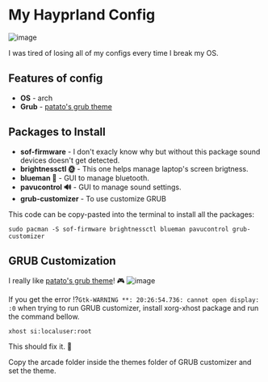 # My Hayprland Config

![image](https://github.com/user-attachments/assets/d82795c9-ce33-4d07-a05e-d0df9f5f8aad)

I was tired of losing all of my configs every time I break my OS.

## Features of config
+ **OS**     -  arch
+ **Grub**   -  [patato's grub theme](https://github.com/Patato777/dotfiles/tree/main/grub)

## Packages to Install
+ **sof-firmware**        -  I don't exacly know why but without this package sound devices doesn't get detected.
+ **brightnessctl 🌞**    -  This one helps manage laptop's screen brigtness.
+ **blueman 🔷**          -  GUI to manage bluetooth.
+ **pavucontrol 🔊**      -  GUI to manage sound settings.
+ **grub-customizer**     -  To use customize GRUB

This code can be copy-pasted into the terminal to install all the packages: <br>

``` 
sudo pacman -S sof-firmware brightnessctl blueman pavucontrol grub-customizer
```

## GRUB Customization
I really like [patato's grub theme](https://github.com/Patato777/dotfiles/tree/main/grub)! 🎮
![image](https://github.com/user-attachments/assets/5011aef3-8219-47d0-8c3d-4acd9154c6e6)


If you get the error ⁉`` Gtk-WARNING **: 20:26:54.736: cannot open display: :0 `` when trying to run GRUB customizer, install xorg-xhost package and run the command bellow.
```
xhost si:localuser:root
```
This should fix it. 🔧

Copy the arcade folder inside the themes folder of GRUB customizer and set the theme.

